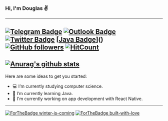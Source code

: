 ### Hi, I'm Douglas ✌️
---
[![Telegram Badge](https://img.shields.io/badge/Telegram-2CA5E0?style=for-the-badge&logo=telegram&logoColor=white)](https://t.me/douglazhs)
[![Outlook Badge](https://img.shields.io/badge/Microsoft_Outlook-0078D4?style=for-the-badge&logo=microsoft-outlook&logoColor=white)](doug123.henrique@outlook.com)
[![Twitter Badge](https://img.shields.io/badge/Twitter-1DA1F2?style=for-the-badge&logo=twitter&logoColor=white)](https://twitter.com/douglazhsp)
[[Java Badge](https://img.shields.io/badge/Java-ED8B00?style=for-the-badge&logo=java&logoColor=white)]()
[![GitHub followers](https://img.shields.io/github/followers/Naereen.svg?style=social&label=Follow&maxAge=2592000)](https://github.com/douglazhs?tab=followers)
[![HitCount](http://hits.dwyl.com/douglazhs/douglazhs.svg)](http://hits.dwyl.com/douglazhs/douglazhs)
---
[![Anurag's github stats](https://github-readme-stats.vercel.app/api?username=douglazhs&theme=blue-green)](https://github.com/douglazhs/github-readme-stats)
---
Here are some ideas to get you started:

- 💻 I’m currently studying computer science.
- 📌 I’m currently learning Java.
- 📱  I'm currently working on app development with React Native.
---
[![ForTheBadge winter-is-coming](http://ForTheBadge.com/images/badges/winter-is-coming.svg)](http://ForTheBadge.com)
[![ForTheBadge built-with-love](http://ForTheBadge.com/images/badges/built-with-love.svg)](https://GitHub.com/Naereen/)
